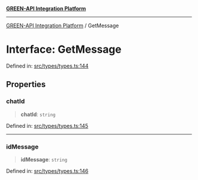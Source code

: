 [**GREEN-API Integration Platform**](../README.md)

***

[GREEN-API Integration Platform](../globals.md) / GetMessage

# Interface: GetMessage

Defined in: [src/types/types.ts:144](https://github.com/green-api/greenapi-integration/blob/20ab1c18eae4ff2cd48cede03d005dd7127abc0b/src/types/types.ts#L144)

## Properties

### chatId

> **chatId**: `string`

Defined in: [src/types/types.ts:145](https://github.com/green-api/greenapi-integration/blob/20ab1c18eae4ff2cd48cede03d005dd7127abc0b/src/types/types.ts#L145)

***

### idMessage

> **idMessage**: `string`

Defined in: [src/types/types.ts:146](https://github.com/green-api/greenapi-integration/blob/20ab1c18eae4ff2cd48cede03d005dd7127abc0b/src/types/types.ts#L146)
